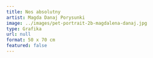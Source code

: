 ```yaml
---
title: Nos absolutny
artist: Magda Danaj Porysunki
image: ../images/pet-portrait-2b-magdalena-danaj.jpg
type: Grafika
url: null
format: 50 x 70 cm
featured: false
---
```

